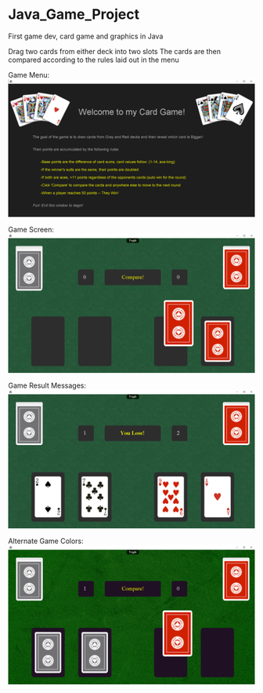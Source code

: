 # Java_Game_Project
First game dev, card game and graphics in Java

Drag two cards from either deck into two slots
The cards are then compared according to the rules laid out in the menu

Game Menu: ![Game Menu](https://github.com/Kyrylo-Bakumenko/Java_Game_Project/blob/c22fc69b22ce17c51d82fb0b81f18efef9d5fa2e/imgs/card_game_menu.png)

Game Screen: ![Game Screen](https://github.com/Kyrylo-Bakumenko/Java_Game_Project/blob/c22fc69b22ce17c51d82fb0b81f18efef9d5fa2e/imgs/card_game_gameplay.png)

Game Result Messages: ![Result Msg](https://github.com/Kyrylo-Bakumenko/Java_Game_Project/blob/c22fc69b22ce17c51d82fb0b81f18efef9d5fa2e/imgs/card_game_result.png)

Alternate Game Colors: ![Alt Colors](https://github.com/Kyrylo-Bakumenko/Java_Game_Project/blob/c22fc69b22ce17c51d82fb0b81f18efef9d5fa2e/imgs/card_game_alt.png)
